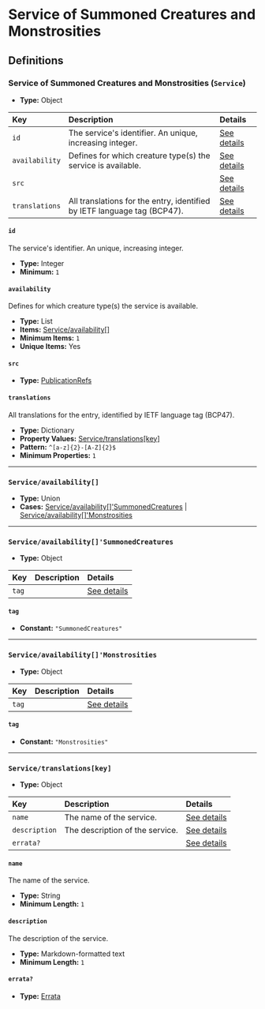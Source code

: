 # Service of Summoned Creatures and Monstrosities

## Definitions

### <a name="Service"></a> Service of Summoned Creatures and Monstrosities (`Service`)

- **Type:** Object

Key | Description | Details
:-- | :-- | :--
`id` | The service's identifier. An unique, increasing integer. | <a href="#Service/id">See details</a>
`availability` | Defines for which creature type(s) the service is available. | <a href="#Service/availability">See details</a>
`src` |  | <a href="#Service/src">See details</a>
`translations` | All translations for the entry, identified by IETF language tag (BCP47). | <a href="#Service/translations">See details</a>

#### <a name="Service/id"></a> `id`

The service's identifier. An unique, increasing integer.

- **Type:** Integer
- **Minimum:** `1`

#### <a name="Service/availability"></a> `availability`

Defines for which creature type(s) the service is available.

- **Type:** List
- **Items:** <a href="#Service/availability[]">Service/availability[]</a>
- **Minimum Items:** `1`
- **Unique Items:** Yes

#### <a name="Service/src"></a> `src`

- **Type:** <a href="./source/_PublicationRef.md#PublicationRefs">PublicationRefs</a>

#### <a name="Service/translations"></a> `translations`

All translations for the entry, identified by IETF language tag (BCP47).

- **Type:** Dictionary
- **Property Values:** <a href="#Service/translations[key]">Service/translations[key]</a>
- **Pattern:** `^[a-z]{2}-[A-Z]{2}$`
- **Minimum Properties:** `1`

---

### <a name="Service/availability[]"></a> `Service/availability[]`

- **Type:** Union
- **Cases:** <a href="#Service/availability[]'SummonedCreatures">Service/availability[]'SummonedCreatures</a> | <a href="#Service/availability[]'Monstrosities">Service/availability[]'Monstrosities</a>

---

### <a name="Service/availability[]'SummonedCreatures"></a> `Service/availability[]'SummonedCreatures`

- **Type:** Object

Key | Description | Details
:-- | :-- | :--
`tag` |  | <a href="#Service/availability[]'SummonedCreatures/tag">See details</a>

#### <a name="Service/availability[]'SummonedCreatures/tag"></a> `tag`

- **Constant:** `"SummonedCreatures"`

---

### <a name="Service/availability[]'Monstrosities"></a> `Service/availability[]'Monstrosities`

- **Type:** Object

Key | Description | Details
:-- | :-- | :--
`tag` |  | <a href="#Service/availability[]'Monstrosities/tag">See details</a>

#### <a name="Service/availability[]'Monstrosities/tag"></a> `tag`

- **Constant:** `"Monstrosities"`

---

### <a name="Service/translations[key]"></a> `Service/translations[key]`

- **Type:** Object

Key | Description | Details
:-- | :-- | :--
`name` | The name of the service. | <a href="#Service/translations[key]/name">See details</a>
`description` | The description of the service. | <a href="#Service/translations[key]/description">See details</a>
`errata?` |  | <a href="#Service/translations[key]/errata">See details</a>

#### <a name="Service/translations[key]/name"></a> `name`

The name of the service.

- **Type:** String
- **Minimum Length:** `1`

#### <a name="Service/translations[key]/description"></a> `description`

The description of the service.

- **Type:** Markdown-formatted text
- **Minimum Length:** `1`

#### <a name="Service/translations[key]/errata"></a> `errata?`

- **Type:** <a href="./source/_Erratum.md#Errata">Errata</a>
